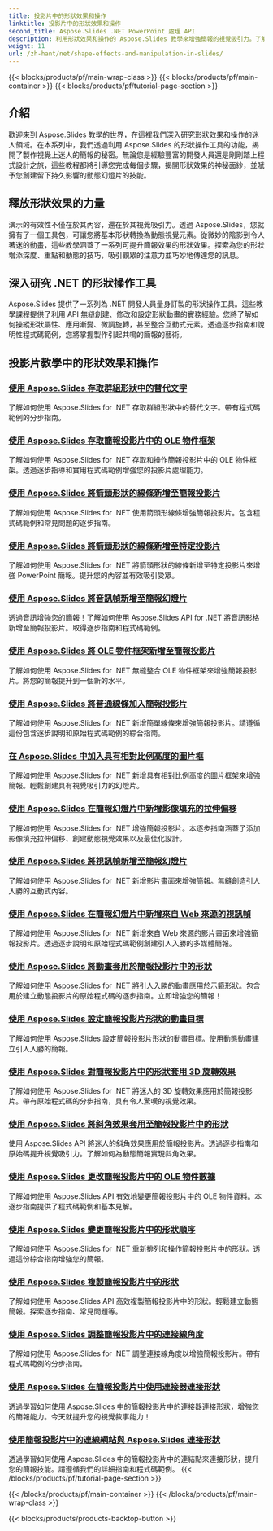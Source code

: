 ```yaml
---
title: 投影片中的形狀效果和操作
linktitle: 投影片中的形狀效果和操作
second_title: Aspose.Slides .NET PowerPoint 處理 API
description: 利用形狀效果和操作的 Aspose.Slides 教學來增強簡報的視覺吸引力。了解如何使用形狀效果、動畫等創建令人驚嘆的幻燈片。
weight: 11
url: /zh-hant/net/shape-effects-and-manipulation-in-slides/
---
```


{{< blocks/products/pf/main-wrap-class >}}
{{< blocks/products/pf/main-container >}}
{{< blocks/products/pf/tutorial-page-section >}}


## 介紹

歡迎來到 Aspose.Slides 教學的世界，在這裡我們深入研究形狀效果和操作的迷人領域。在本系列中，我們透過利用 Aspose.Slides 的形狀操作工具的功能，揭開了製作視覺上迷人的簡報的秘密。無論您是經驗豐富的開發人員還是剛剛踏上程式設計之旅，這些教程都將引導您完成每個步驟，揭開形狀效果的神秘面紗，並賦予您創建留下持久影響的動態幻燈片的技能。

## 釋放形狀效果的力量

演示的有效性不僅在於其內容，還在於其視覺吸引力。透過 Aspose.Slides，您就擁有了一個工具包，可讓您將基本形狀轉換為動態視覺元素。從微妙的陰影到令人著迷的動畫，這些教學涵蓋了一系列可提升簡報效果的形狀效果。探索為您的形狀增添深度、重點和動態的技巧，吸引觀眾的注意力並巧妙地傳達您的訊息。

## 深入研究 .NET 的形狀操作工具

Aspose.Slides 提供了一系列為 .NET 開發人員量身訂製的形狀操作工具。這些教學課程提供了利用 API 無縫創建、修改和設定形狀動畫的實務經驗。您將了解如何操縱形狀屬性、應用漸變、微調旋轉，甚至整合互動式元素。透過逐步指南和說明性程式碼範例，您將掌握製作引起共鳴的簡報的藝術。

## 投影片教學中的形狀效果和操作
### [使用 Aspose.Slides 存取群組形狀中的替代文字](./accessing-alt-text-group-shapes/)
了解如何使用 Aspose.Slides for .NET 存取群組形狀中的替代文字。帶有程式碼範例的分步指南。
### [使用 Aspose.Slides 存取簡報投影片中的 OLE 物件框架](./accessing-ole-object-frames/)
了解如何使用 Aspose.Slides for .NET 存取和操作簡報投影片中的 OLE 物件框架。透過逐步指導和實用程式碼範例增強您的投影片處理能力。
### [使用 Aspose.Slides 將箭頭形狀的線條新增至簡報投影片](./adding-arrow-shaped-lines/)
了解如何使用 Aspose.Slides for .NET 使用箭頭形線條增強簡報投影片。包含程式碼範例和常見問題的逐步指南。
### [使用 Aspose.Slides 將箭頭形狀的線條新增至特定投影片](./adding-arrow-lines-to-specific-slides/)
了解如何使用 Aspose.Slides for .NET 將箭頭形狀的線條新增至特定投影片來增強 PowerPoint 簡報。提升您的內容並有效吸引受眾。
### [使用 Aspose.Slides 將音訊幀新增至簡報幻燈片](./adding-audio-frames/)
透過音訊增強您的簡報！了解如何使用 Aspose.Slides API for .NET 將音訊影格新增至簡報投影片。取得逐步指南和程式碼範例。
### [使用 Aspose.Slides 將 OLE 物件框架新增至簡報投影片](./adding-ole-object-frames/)
了解如何使用 Aspose.Slides for .NET 無縫整合 OLE 物件框架來增強簡報投影片。將您的簡報提升到一個新的水平。
### [使用 Aspose.Slides 將普通線條加入簡報投影片](./adding-plain-lines/)
了解如何使用 Aspose.Slides for .NET 新增簡單線條來增強簡報投影片。請遵循這份包含逐步說明和原始程式碼範例的綜合指南。
### [在 Aspose.Slides 中加入具有相對比例高度的圖片框](./adding-picture-frames-relative-scale/)
了解如何使用 Aspose.Slides for .NET 新增具有相對比例高度的圖片框架來增強簡報。輕鬆創建具有視覺吸引力的幻燈片。
### [使用 Aspose.Slides 在簡報幻燈片中新增影像填充的拉伸偏移](./adding-stretch-offset-image-fill/)
了解如何使用 Aspose.Slides for .NET 增強簡報投影片。本逐步指南涵蓋了添加影像填充拉伸偏移、創建動態視覺效果以及最佳化設計。
### [使用 Aspose.Slides 將視訊幀新增至簡報幻燈片](./adding-video-frames/)
了解如何使用 Aspose.Slides for .NET 新增影片畫面來增強簡報。無縫創造引人入勝的互動式內容。
### [使用 Aspose.Slides 在簡報幻燈片中新增來自 Web 來源的視訊幀](./adding-video-frames-from-web-source/)
了解如何使用 Aspose.Slides for .NET 新增來自 Web 來源的影片畫面來增強簡報投影片。透過逐步說明和原始程式碼範例創建引人入勝的多媒體簡報。
### [使用 Aspose.Slides 將動畫套用於簡報投影片中的形狀](./applying-animations-to-shapes/)
了解如何使用 Aspose.Slides for .NET 將引人入勝的動畫應用於示範形狀。包含用於建立動態投影片的原始程式碼的逐步指南。立即增強您的簡報！
### [使用 Aspose.Slides 設定簡報投影片形狀的動畫目標](./setting-animation-targets-shapes/)
了解如何使用 Aspose.Slides 設定簡報投影片形狀的動畫目標。使用動態動畫建立引人入勝的簡報。
### [使用 Aspose.Slides 對簡報投影片中的形狀套用 3D 旋轉效果](./applying-3d-rotation-effect-shapes/)
了解如何使用 Aspose.Slides for .NET 將迷人的 3D 旋轉效果應用於簡報投影片。帶有原始程式碼的分步指南，具有令人驚嘆的視覺效果。
### [使用 Aspose.Slides 將斜角效果套用至簡報投影片中的形狀](./applying-bevel-effects-shapes/)
使用 Aspose.Slides API 將迷人的斜角效果應用於簡報投影片。透過逐步指南和原始碼提升視覺吸引力。了解如何為動態簡報實現斜角效果。
### [使用 Aspose.Slides 更改簡報投影片中的 OLE 物件數據](./changing-ole-object-data/)
了解如何使用 Aspose.Slides API 有效地變更簡報投影片中的 OLE 物件資料。本逐步指南提供了程式碼範例和基本見解。
### [使用 Aspose.Slides 變更簡報投影片中的形狀順序](./changing-order-shapes/)
了解如何使用 Aspose.Slides for .NET 重新排列和操作簡報投影片中的形狀。透過這份綜合指南增強您的簡報。
### [使用 Aspose.Slides 複製簡報投影片中的形狀](./cloning-shapes/)
了解如何使用 Aspose.Slides API 高效複製簡報投影片中的形狀。輕鬆建立動態簡報。探索逐步指南、常見問題等。
### [使用 Aspose.Slides 調整簡報投影片中的連接線角度](./adjusting-connector-line-angles/)
了解如何使用 Aspose.Slides for .NET 調整連接線角度以增強簡報投影片。帶有程式碼範例的分步指南。
### [使用 Aspose.Slides 在簡報投影片中使用連接器連接形狀](./connecting-shapes-using-connectors/)
透過學習如何使用 Aspose.Slides 中的簡報投影片中的連接器連接形狀，增強您的簡報能力。今天就提升您的視覺敘事能力！
### [使用簡報投影片中的連線網站與 Aspose.Slides 連接形狀](./connecting-shape-using-connection-site/)
透過學習如何使用 Aspose.Slides 中的簡報投影片中的連結點來連接形狀，提升您的簡報技能。請遵循我們的詳細指南和程式碼範例。
{{< /blocks/products/pf/tutorial-page-section >}}

{{< /blocks/products/pf/main-container >}}
{{< /blocks/products/pf/main-wrap-class >}}

{{< blocks/products/products-backtop-button >}}
